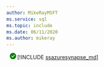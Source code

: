 ```yaml
---
author: MikeRayMSFT
ms.service: sql
ms.topic: include
ms.date: 06/11/2020
ms.author: mikeray
---
```


![yes](../media/yes-icon.png)[!INCLUDE [ssazuresynapse_md](../ssazuresynapse_md.md)]

